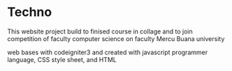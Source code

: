 # Techno

This website project build to finised course in collage and to join competition of faculty computer science on faculty Mercu Buana university

web bases with codeigniter3 and created with javascript programmer language, CSS style sheet, and HTML
